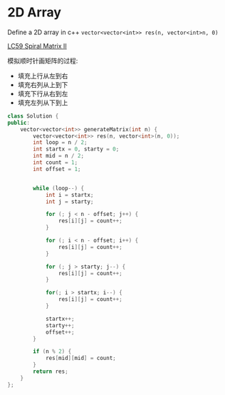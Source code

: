 # 2D Array

Define a 2D array in c++ `vector<vector<int>> res(n, vector<int>n, 0)`

[LC59 Spiral Matrix II](https://leetcode.com/problems/spiral-matrix-ii/description/)

模拟顺时针画矩阵的过程:

- 填充上行从左到右
- 填充右列从上到下
- 填充下行从右到左
- 填充左列从下到上

```cpp
class Solution {
public:
    vector<vector<int>> generateMatrix(int n) {
        vector<vector<int>> res(n, vector<int>(n, 0));
        int loop = n / 2;
        int startx = 0, starty = 0;
        int mid = n / 2;
        int count = 1;
        int offset = 1;


        while (loop--) {
            int i = startx;
            int j = starty;

            for (; j < n - offset; j++) {
                res[i][j] = count++;
            }

            for (; i < n - offset; i++) {
                res[i][j] = count++;
            }

            for (; j > starty; j--) {
                res[i][j] = count++;
            }

            for(; i > startx; i--) {
                res[i][j] = count++;
            }

            startx++;
            starty++;
            offset++;
        }

        if (n % 2) {
            res[mid][mid] = count;
        }
        return res;
    }
};
```
